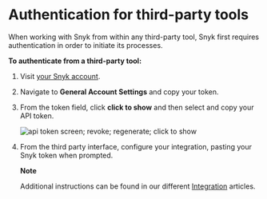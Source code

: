 # Authentication for third-party tools

When working with Snyk from within any third-party tool, Snyk first requires authentication in order to initiate its processes.

**To authenticate from a third-party tool:**

1. Visit [your Snyk account](https://app.snyk.io/account).
2. Navigate to **General Account Settings** and copy your token.
3. From the token field, click **click to show** and then select and copy your API token.

   ![api token screen; revoke; regenerate; click to show](https://support.snyk.io/hc/article_attachments/360006930498/uuid-8d94edf8-b42b-e5b3-ada1-e157d18ff884-en.png)

4. From the third party interface, configure your integration, pasting your Snyk token when prompted.

   **Note**

   Additional instructions can be found in our different [Integration](https://support.snyk.io/hc/articles/360004002498#UUID-98f9378c-bc0f-d01b-8d81-dbd38d69a915) articles.

